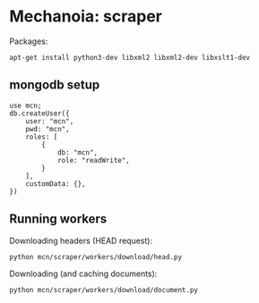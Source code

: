 # Mechanoia: scraper

Packages:
```
apt-get install python3-dev libxml2 libxml2-dev libxslt1-dev
```



## mongodb setup


```
use mcn;
db.createUser({
	user: "mcn",
	pwd: "mcn",
	roles: [
		{
			db: "mcn",
			role: "readWrite",
		}
	],
	customData: {},
})
```


## Running workers


Downloading headers (HEAD request):

```
python mcn/scraper/workers/download/head.py
```

Downloading (and caching documents):

```
python mcn/scraper/workers/download/document.py
```

